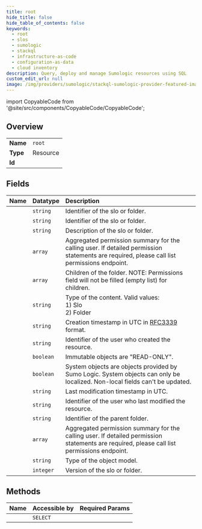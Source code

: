 ```yaml
---
title: root
hide_title: false
hide_table_of_contents: false
keywords:
  - root
  - slos
  - sumologic    
  - stackql
  - infrastructure-as-code
  - configuration-as-data
  - cloud inventory
description: Query, deploy and manage Sumologic resources using SQL
custom_edit_url: null
image: /img/providers/sumologic/stackql-sumologic-provider-featured-image.png
---
```


import CopyableCode from '@site/src/components/CopyableCode/CopyableCode';




## Overview
<table><tbody>
<tr><td><b>Name</b></td><td><code>root</code></td></tr>
<tr><td><b>Type</b></td><td>Resource</td></tr>
<tr><td><b>Id</b></td><td><CopyableCode code="sumologic.slos.root" /></td></tr>
</tbody></table>

## Fields
| Name | Datatype | Description |
|:-----|:---------|:------------|
| <CopyableCode code="id" /> | `string` | Identifier of the slo or folder. |
| <CopyableCode code="name" /> | `string` | Identifier of the slo or folder. |
| <CopyableCode code="description" /> | `string` | Description of the slo or folder. |
| <CopyableCode code="_permissions" /> | `array` | Aggregated permission summary for the calling user. If detailed permission statements are required, please call list permissions endpoint. |
| <CopyableCode code="children" /> | `array` | Children of the folder. NOTE: Permissions field will not be filled (empty list) for children. |
| <CopyableCode code="contentType" /> | `string` | Type of the content. Valid values:<br />  1) Slo<br />  2) Folder |
| <CopyableCode code="createdAt" /> | `string` | Creation timestamp in UTC in [RFC3339](https://tools.ietf.org/html/rfc3339) format. |
| <CopyableCode code="createdBy" /> | `string` | Identifier of the user who created the resource. |
| <CopyableCode code="isMutable" /> | `boolean` | Immutable objects are "READ-ONLY". |
| <CopyableCode code="isSystem" /> | `boolean` | System objects are objects provided by Sumo Logic. System objects can only be localized. Non-local fields can't be updated. |
| <CopyableCode code="modifiedAt" /> | `string` | Last modification timestamp in UTC. |
| <CopyableCode code="modifiedBy" /> | `string` | Identifier of the user who last modified the resource. |
| <CopyableCode code="parentId" /> | `string` | Identifier of the parent folder. |
| <CopyableCode code="permissions" /> | `array` | Aggregated permission summary for the calling user. If detailed permission statements are required, please call list permissions endpoint. |
| <CopyableCode code="type" /> | `string` | Type of the object model. |
| <CopyableCode code="version" /> | `integer` | Version of the slo or folder. |
## Methods
| Name | Accessible by | Required Params |
|:-----|:--------------|:----------------|
| <CopyableCode code="getSlosLibraryRoot" /> | `SELECT` | <CopyableCode code="region" /> |
